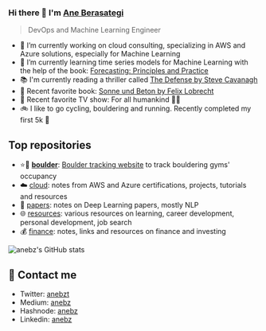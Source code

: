 ### Hi there 👋 I'm [Ane Berasategi](https://anebz.eu)

> DevOps and Machine Learning Engineer

* 🔭 I’m currently working on cloud consulting, specializing in AWS and Azure solutions, especially for Machine Learning
* 🌱 I’m currently learning time series models for Machine Learning with the help of the book: [Forecasting: Principles and Practice](https://otexts.com/fpp2/)
* 📚 I'm currently reading a thriller called [The Defense by Steve Cavanagh](https://www.goodreads.com/book/show/26156988-the-defense)
* 🧐 Recent favorite book: [Sonne und Beton by Felix Lobrecht](https://www.goodreads.com/book/show/34527697-sonne-und-beton)
* 🍿 Recent favorite TV show: For all humankind 👩‍🚀
* 🚲 I like to go cycling, bouldering and running. Recently completed my first 5k 🏃

## Top repositories

* ⭐🧗 [**boulder**](https://github.com/anebz/boulder): [Boulder tracking website](http://bouldern.herokuapp.com/) to track bouldering gyms' occupancy
* ☁️ [cloud](https://github.com/anebz/cloud): notes from AWS and Azure certifications, projects, tutorials and resources
* 📝 [papers](https://github.com/anebz/papers): notes on Deep Learning papers, mostly NLP
* 🌐 [resources](https://github.com/anebz/resources): various resources on learning, career development, personal development, job search
* 💰 [finance](https://github.com/anebz/finance): notes, links and resources on finance and investing

![anebz's GitHub stats](https://github-readme-stats.vercel.app/api?username=anebz&count_private=true&show_icons=true&theme=vue-dark)

## 📩 Contact me

* Twitter: [anebzt](https://twitter.com/anebzt)
* Medium: [anebz](https://anebz.medium.com/)
* Hashnode: [anebz](https://hashnode.com/@anebz)
* Linkedin: [anebz](https://www.linkedin.com/in/anebz/)

<!--
**anebz/anebz** is a ✨ _special_ ✨ repository because its `README.md` (this file) appears on your GitHub profile.

Here are some ideas to get you started:

- 🔭 I’m currently working on ...
- 🌱 I’m currently learning ...
- 👯 I’m looking to collaborate on ...
- 🤔 I’m looking for help with ...
- 💬 Ask me about ...
- 📫 How to reach me: ...
- 😄 Pronouns: ...
- ⚡ Fun fact: ...
-->
